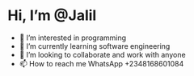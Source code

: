# Hi, I’m @Jalil
- 👀 I’m interested in programming 
- 🌱 I’m currently learning software engineering 
- 💞️ I’m looking to collaborate and work with anyone 
- 📫 How to reach me WhatsApp +2348168601084

